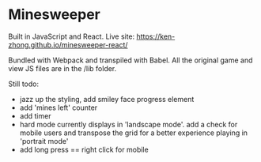 # Minesweeper

Built in JavaScript and React. Live site: https://ken-zhong.github.io/minesweeper-react/

Bundled with Webpack and transpiled with Babel. All the original game and view JS files are in the /lib folder.

Still todo:
  - jazz up the styling, add smiley face progress element
  - add 'mines left' counter
  - add timer
  - hard mode currently displays in 'landscape mode'. add a check for mobile users and transpose
  the grid for a better experience playing in 'portrait mode'
  - add long press == right click for mobile 
